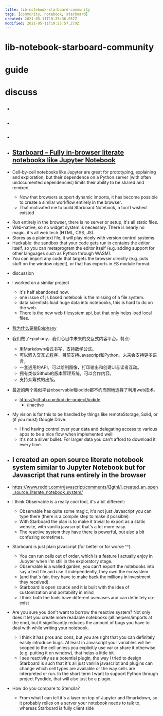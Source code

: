 ```yaml
---
title: lib-notebook-starboard-community
tags: [community, notebook, starboard]
created: 2021-05-11T19:25:36.057Z
modified: 2021-05-11T19:25:57.270Z
---
```


# lib-notebook-starboard-community

# guide

# discuss

- ## 

- ## 

- ## 

- ## [Starboard – Fully in-browser literate notebooks like Jupyter Notebook](https://news.ycombinator.com/item?id=24029002)

- Cell-by-cell notebooks like Jupyter are great for prototyping, explaining and exploration, but their dependence on a Python server (with often undocumented dependencies) limits their ability to be shared and remixed. 
  - Now that browsers support dynamic imports, it has become possible to create a similar workflow entirely in the browser.
  - That motivated me to build Starboard Notebook, a tool I wished existed

* Run entirely in the browser, there is no server or setup, it's all static files.
* Web-native, so no widget system is necessary. There is nearly no magic, it's all web tech (HTML, CSS, JS).
* Stores as a plaintext file, it will play nicely with version control systems.
* Hackable: the sandbox that your code gets run in contains the editor itself, so you can metaprogram the editor itself (e.g. adding support for other languages such as Python through WASM).
* You can import any code that targets the browser directly (e.g. puts stuff on the window object), or that has exports in ES module format.

- discussion

- I worked on a similar project
  - It's half abandoned now. 
  - one issue of js based notebook is the missing of a file system. 
  - data scientists load huge data into notebooks, this is hard to do on the web. 
  - There is the new web filesystem api, but that only helps load local files.
- [我为什么要做Epiphany](https://epiphany.pub/@shi-yan/wo-wei-shen-me-yao-zuo-epiphany)
- 我们做了Epiphany，我们心目中未来的交互式内容平台。特点:
  - 用Markdown格式书写，支持数学公式。
  - 可以嵌入交互式程序。目前支持Javascript和Python。未来会支持更多语言。
  - 一套通用的API，可以绘制图像，打印输出和创建UI与读者互动。
  - 拥有类似Github的版本管理系统，可以合作内容。
  - 支持众筹式的出版。
- 最近的两个类似平台observable和iodide都不约而同地选择了利用web技术。
  - https://github.com/iodide-project/iodide
    - /inactive
- My vision is for this to be handled by things like remoteStorage, Solid, or (if you must) Google Drive. 
  - I find having control over your data and delegating access to various apps to be a nice flow when implemented well
  - It's not a silver bullet. For larger data you can't afford to download it every time. 

- ## I created an open source literate notebook system similar to Jupyter Notebook but for Javascript that runs entirely in the browser
- https://www.reddit.com/r/javascript/comments/i2gtnl/i_created_an_open_source_literate_notebook_system/
- I think Observable is a really cool tool, it's a bit different:
  - Observable has quite some magic, it's not just Javascript you can type there (there is a compile step to make it possible). 
  - With Starboard the plan is to make it trivial to export as a static website, with vanilla javascript that's a lot more easy.
  - The reactive system they have there is powerful, but also a bit confusing sometimes. 
- Starboard is just plain javascript (for better or for worse ^^). 
  - You can run cells out of order, which is a feature I actually enjoy in Jupyter when I'm still in the exploratory stage.
  - Observable is a walled garden, you can't export the notebooks into say a text file and use it independently, they own the ecosystem 
  - (and that's fair, they have to make back the millions in investment they received). 
  - Starboard is open source and it is built with the idea of customization and portability in mind
  - I think both the tools have different usecases and can definitely co-exist
- Are you sure you don't want to borrow the reactive system? Not only does it let you create more readable notebooks (all helpers/imports at the end), but it significantly reduces the amount of bugs you have to deal with while writing your notebook.
  - I think it has pros and cons, but you are right that you can definitely easily introduce bugs. At least in Javascript your variables will be scoped to the cell unless you explicitly use var or share it otherwise (e.g. putting it on window), that helps a little bit.
  - I see reactivity as a potential plugin, the way I tried to design Starboard is such that it's all just vanilla javascript and plugins can change which cell types are available or the way cells are interpreted or run. In the short term I want to support Python through project Pyodide, that will also just be a plugin.
- How do you compare to Stencila?
  - From what I can tell it's a layer on top of Jupyter and Rmarkdown, so it probably relies on a server your notebook needs to talk to, whereas Starboard is fully client side
